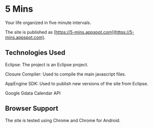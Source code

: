 5 Mins
=================

Your life organized in five minute intervals.

The site is published as [https://5-mins.appspot.com](https://5-mins.appspot.com).


Technologies Used
-----------------

Eclipse: The project is an Eclipse project.

Closure Compiler: Used to compile the main javascript files.

AppEngine SDK: Used to publish new versions of the site from Eclipse.

Google Gdata Calendar API


Browser Support
---------------

The site is tested using Chrome and Chrome for Android.
